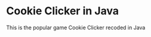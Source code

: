 Cookie Clicker in Java
======================

This is the popular game Cookie Clicker recoded in Java


